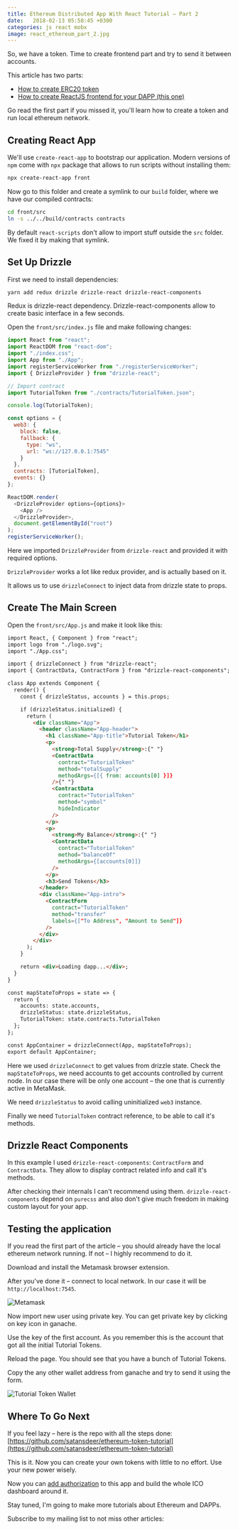 ```yaml
---
title: Ethereum Distributed App With React Tutorial – Part 2
date:   2018-02-13 05:58:45 +0300
categories: js react mobx
image: react_ethereum_part_2.jpg
---
```


So, we have a token. Time to create frontend part and try to send it between accounts.

This article has two parts:

* [How to create ERC20 token](/posts/ethereum-react-dapp-tutorial)
* [How to create ReactJS frontend for your DAPP (this one)](#)

Go read the first part if you missed it, you'll learn how to create a token and run local ethereum network.

## Creating React App

We'll use `create-react-app` to bootstrap our application. Modern versions of `npm` come with `npx` package that allows to run scripts without installing them:

```sh
npx create-react-app front
```

Now go to this folder and create a symlink to our `build` folder, where we have our compiled contracts:

```sh
cd front/src
ln -s ../../build/contracts contracts
```

By default `react-scripts` don't allow to import stuff outside the `src` folder. We fixed it by making that symlink.

## Set Up Drizzle

First we need to install dependencies:

```sh
yarn add redux drizzle drizzle-react drizzle-react-components
```

Redux is drizzle-react dependency. Drizzle-react-components allow to create basic interface in a few seconds.

Open the `front/src/index.js` file and make following changes:

```js
import React from "react";
import ReactDOM from "react-dom";
import "./index.css";
import App from "./App";
import registerServiceWorker from "./registerServiceWorker";
import { DrizzleProvider } from "drizzle-react";

// Import contract
import TutorialToken from "./contracts/TutorialToken.json";

console.log(TutorialToken);

const options = {
  web3: {
    block: false,
    fallback: {
      type: "ws",
      url: "ws://127.0.0.1:7545"
    }
  },
  contracts: [TutorialToken],
  events: {}
};

ReactDOM.render(
  <DrizzleProvider options={options}>
    <App />
  </DrizzleProvider>,
  document.getElementById("root")
);
registerServiceWorker();
```

Here we imported `DrizzleProvider` from `drizzle-react` and provided it with required options.

`DrizzleProvider` works a lot like redux provider, and is actually based on it.

It allows us to use `drizzleConnect` to inject data from drizzle state to props.

## Create The Main Screen

Open the `front/src/App.js` and make it look like this:

```html
import React, { Component } from "react";
import logo from "./logo.svg";
import "./App.css";

import { drizzleConnect } from "drizzle-react";
import { ContractData, ContractForm } from "drizzle-react-components";

class App extends Component {
  render() {
    const { drizzleStatus, accounts } = this.props;

    if (drizzleStatus.initialized) {
      return (
        <div className="App">
          <header className="App-header">
            <h1 className="App-title">Tutorial Token</h1>
            <p>
              <strong>Total Supply</strong>:{" "}
              <ContractData
                contract="TutorialToken"
                method="totalSupply"
                methodArgs={[{ from: accounts[0] }]}
              />{" "}
              <ContractData
                contract="TutorialToken"
                method="symbol"
                hideIndicator
              />
            </p>
            <p>
              <strong>My Balance</strong>:{" "}
              <ContractData
                contract="TutorialToken"
                method="balanceOf"
                methodArgs={[accounts[0]]}
              />
            </p>
            <h3>Send Tokens</h3>
          </header>
          <div className="App-intro">
            <ContractForm
              contract="TutorialToken"
              method="transfer"
              labels={["To Address", "Amount to Send"]}
            />
          </div>
        </div>
      );
    }

    return <div>Loading dapp...</div>;
  }
}

const mapStateToProps = state => {
  return {
    accounts: state.accounts,
    drizzleStatus: state.drizzleStatus,
    TutorialToken: state.contracts.TutorialToken
  };
};

const AppContainer = drizzleConnect(App, mapStateToProps);
export default AppContainer;
```

Here we used `drizzleConnect` to get values from drizzle state. Check the `mapStateToProps`, we need accounts to get accounts controlled by current node. In our case there will be only one account – the one that is currently active in MetaMask.

We need `drizzleStatus` to avoid calling uninitialized `web3` instance.

Finally we need `TutorialToken` contract reference, to be able to call it's methods.

## Drizzle React Components

In this example I used `drizzle-react-components`: `ContractForm` and `ContractData`. They allow to display contract related info and call it's methods.

After checking their internals I can't recommend using them. `drizzle-react-components` depend on `purecss` and also don't give much freedom in making custom layout for your app.

## Testing the application

If you read the first part of the article – you should already have the local ethereum network running. If not – I highly recommend to do it.

Download and install the Metamask browser extension.

After you've done it – connect to local network. In our case it will be `http://localhost:7545`.

![Metamask](/assets/images/metamask_1.png)

Now import new user using private key. You can get private key by clicking on key icon in ganache.

Use the key of the first account. As you remember this is the account that got all the initial Tutorial Tokens.

Reload the page. You should see that you have a bunch of Tutorial Tokens.
 
Copy the any other wallet address from ganache and try to send it using the form.

![Tutorial Token Wallet](/assets/images/tutorial_token_wallet.png)

## Where To Go Next

If you feel lazy – here is the repo with all the steps done: [https://github.com/satansdeer/ethereum-token-tutorial](https://github.com/satansdeer/ethereum-token-tutorial)

This is it. Now you can create your own tokens with little to no effort. Use your new power wisely.

Now you can [add authorization](http://maksimivanov.com/posts/firebase-react-tutorial) to this app and build the whole ICO dashboard around it.

Stay tuned, I'm going to make more tutorials about Ethereum and DAPPs.

Subscribe to my mailing list to not miss other articles:
<p>
  <div id="root"></div>
  <script type="text/javascript" src="/assets/javascripts/bundle.js" charset="utf-8"></script>
</p>
